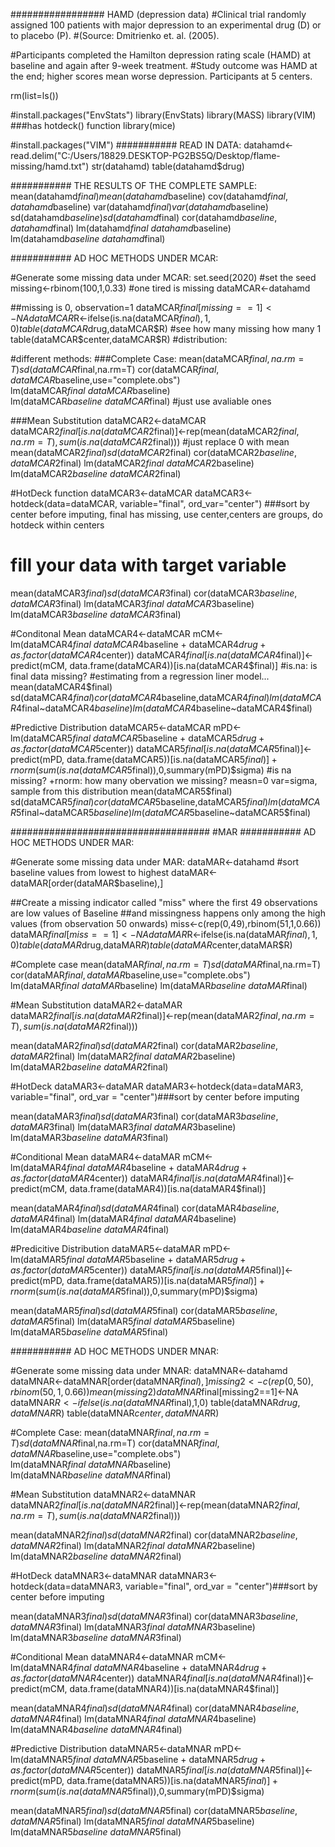 ################# HAMD (depression data)
#Clinical trial randomly assigned 100 patients with major depression to an experimental drug (D) or to placebo (P). 
#(Source: Dmitrienko et. al. (2005).
                                          
#Participants completed the Hamilton depression rating scale (HAMD) at baseline and again after 9-week treatment. 
#Study outcome was HAMD at the end; higher scores mean worse depression. Participants at 5 centers.

rm(list=ls())

#install.packages("EnvStats")
library(EnvStats)
library(MASS)
library(VIM) ###has hotdeck() function
library(mice)

#install.packages("VIM")
###########  READ IN DATA:
datahamd<-read.delim("C:/Users/18829.DESKTOP-PG2BS5Q/Desktop/flame-missing/hamd.txt")
str(datahamd)
table(datahamd$drug)

########### THE RESULTS OF THE COMPLETE SAMPLE:
mean(datahamd$final) 
mean(datahamd$baseline)
cov(datahamd$final,datahamd$baseline)
var(datahamd$final)
var(datahamd$baseline)
sd(datahamd$baseline)
sd(datahamd$final)
cor(datahamd$baseline,datahamd$final)
lm(datahamd$final~datahamd$baseline)
lm(datahamd$baseline~datahamd$final)

########### AD HOC METHODS UNDER MCAR:

#Generate some missing data under MCAR:
set.seed(2020)  #set the seed
missing<-rbinom(100,1,0.33)    #one tired is missing
dataMCAR<-datahamd

##missing is 0, observation=1
dataMCAR$final[missing==1]<-NA   
dataMCAR$R<-ifelse(is.na(dataMCAR$final),1,0)
table(dataMCAR$drug,dataMCAR$R)     #see how many missing how many 1
table(dataMCAR$center,dataMCAR$R)   #distribution: 


#different methods:
###Complete Case:
mean(dataMCAR$final,na.rm=T)
sd(dataMCAR$final,na.rm=T)
cor(dataMCAR$final,dataMCAR$baseline,use="complete.obs")
lm(dataMCAR$final~dataMCAR$baseline)
lm(dataMCAR$baseline~dataMCAR$final)
#just use avaliable ones

###Mean Substitution
dataMCAR2<-dataMCAR
dataMCAR2$final[is.na(dataMCAR2$final)]<-rep(mean(dataMCAR2$final,na.rm=T),sum(is.na(dataMCAR2$final)))
#just replace 0 with mean
mean(dataMCAR2$final) 
sd(dataMCAR2$final)
cor(dataMCAR2$baseline,dataMCAR2$final)
lm(dataMCAR2$final~dataMCAR2$baseline)
lm(dataMCAR2$baseline~dataMCAR2$final)


#HotDeck function
dataMCAR3<-dataMCAR
dataMCAR3<-hotdeck(data=dataMCAR, variable="final", ord_var="center")
###sort by center before imputing, final has missing, use center,centers are groups, do hotdeck within centers
# fill your data with target variable
mean(dataMCAR3$final) 
sd(dataMCAR3$final)
cor(dataMCAR3$baseline,dataMCAR3$final)
lm(dataMCAR3$final~dataMCAR3$baseline)
lm(dataMCAR3$baseline~dataMCAR3$final)

#Conditonal Mean
dataMCAR4<-dataMCAR
mCM<-lm(dataMCAR4$final~dataMCAR4$baseline + dataMCAR4$drug + as.factor(dataMCAR4$center))
dataMCAR4$final[is.na(dataMCAR4$final)]<-predict(mCM, data.frame(dataMCAR4))[is.na(dataMCAR4$final)]
#is.na: is final data missing?
#estimating from a regression liner model...
mean(dataMCAR4$final) 
sd(dataMCAR4$final)
cor(dataMCAR4$baseline,dataMCAR4$final)
lm(dataMCAR4$final~dataMCAR4$baseline)
lm(dataMCAR4$baseline~dataMCAR4$final)


#Predictive Distribution
dataMCAR5<-dataMCAR
mPD<-lm(dataMCAR5$final~dataMCAR5$baseline + dataMCAR5$drug + as.factor(dataMCAR5$center))
dataMCAR5$final[is.na(dataMCAR5$final)]<-
predict(mPD, data.frame(dataMCAR5))[is.na(dataMCAR5$final)]+rnorm(sum(is.na(dataMCAR5$final)),0,summary(mPD)$sigma)
#is na missing? +rnorm: how many obervation we missing? measn=0 var=sigma, sample from this distribution
mean(dataMCAR5$final) 
sd(dataMCAR5$final)
cor(dataMCAR5$baseline,dataMCAR5$final)
lm(dataMCAR5$final~dataMCAR5$baseline)
lm(dataMCAR5$baseline~dataMCAR5$final)


####################################
#MAR
########### AD HOC METHODS UNDER MAR:

#Generate some missing data under MAR:
dataMAR<-datahamd
#sort baseline values from lowest to highest
dataMAR<-dataMAR[order(dataMAR$baseline),]

##Create a missing indicator called "miss" where the first 49 observations are low values of Baseline 
##and missingness happens only among the high values (from observation 50 onwards)
miss<-c(rep(0,49),rbinom(51,1,0.66))
dataMAR$final[miss==1]<-NA
dataMAR$R<-ifelse(is.na(dataMAR$final),1,0)
table(dataMAR$drug,dataMAR$R)
table(dataMAR$center,dataMAR$R)

#Complete case
mean(dataMAR$final,na.rm=T)
sd(dataMAR$final,na.rm=T)
cor(dataMAR$final,dataMAR$baseline,use="complete.obs")
lm(dataMAR$final~dataMAR$baseline)
lm(dataMAR$baseline~dataMAR$final)

#Mean Substitution
dataMAR2<-dataMAR
dataMAR2$final[is.na(dataMAR2$final)]<-rep(mean(dataMAR2$final,na.rm=T),sum(is.na(dataMAR2$final)))

mean(dataMAR2$final) 
sd(dataMAR2$final)
cor(dataMAR2$baseline,dataMAR2$final)
lm(dataMAR2$final~dataMAR2$baseline)
lm(dataMAR2$baseline~dataMAR2$final)

#HotDeck
dataMAR3<-dataMAR
dataMAR3<-hotdeck(data=dataMAR3, variable="final", ord_var = "center")###sort by center before imputing

mean(dataMAR3$final) 
sd(dataMAR3$final)
cor(dataMAR3$baseline,dataMAR3$final)
lm(dataMAR3$final~dataMAR3$baseline)
lm(dataMAR3$baseline~dataMAR3$final)

#Conditional Mean
dataMAR4<-dataMAR
mCM<-lm(dataMAR4$final~dataMAR4$baseline + dataMAR4$drug + as.factor(dataMAR4$center))
dataMAR4$final[is.na(dataMAR4$final)]<-predict(mCM, data.frame(dataMAR4))[is.na(dataMAR4$final)]

mean(dataMAR4$final) 
sd(dataMAR4$final)
cor(dataMAR4$baseline,dataMAR4$final)
lm(dataMAR4$final~dataMAR4$baseline)
lm(dataMAR4$baseline~dataMAR4$final)

#Predicitive Distribution
dataMAR5<-dataMAR
mPD<-lm(dataMAR5$final~dataMAR5$baseline + dataMAR5$drug + as.factor(dataMAR5$center))
dataMAR5$final[is.na(dataMAR5$final)]<-
  predict(mPD, data.frame(dataMAR5))[is.na(dataMAR5$final)]+rnorm(sum(is.na(dataMAR5$final)),0,summary(mPD)$sigma)

mean(dataMAR5$final) 
sd(dataMAR5$final)
cor(dataMAR5$baseline,dataMAR5$final)
lm(dataMAR5$final~dataMAR5$baseline)
lm(dataMAR5$baseline~dataMAR5$final)

########### AD HOC METHODS UNDER MNAR:

#Generate some missing data under MNAR:
dataMNAR<-datahamd
dataMNAR<-dataMNAR[order(dataMNAR$final),]
missing2<-c(rep(0,50),rbinom(50,1,0.66))
mean(missing2)
dataMNAR$final[missing2==1]<-NA
dataMNAR$R<-ifelse(is.na(dataMNAR$final),1,0)
table(dataMNAR$drug,dataMNAR$R)
table(dataMNAR$center,dataMNAR$R)

#Complete Case:
mean(dataMNAR$final,na.rm=T)
sd(dataMNAR$final,na.rm=T)
cor(dataMNAR$final,dataMNAR$baseline,use="complete.obs")
lm(dataMNAR$final~dataMNAR$baseline)
lm(dataMNAR$baseline~dataMNAR$final)

#Mean Substitution
dataMNAR2<-dataMNAR
dataMNAR2$final[is.na(dataMNAR2$final)]<-rep(mean(dataMNAR2$final,na.rm=T),sum(is.na(dataMNAR2$final)))

mean(dataMNAR2$final) 
sd(dataMNAR2$final)
cor(dataMNAR2$baseline,dataMNAR2$final)
lm(dataMNAR2$final~dataMNAR2$baseline)
lm(dataMNAR2$baseline~dataMNAR2$final)

#HotDeck
dataMNAR3<-dataMNAR
dataMNAR3<-hotdeck(data=dataMNAR3, variable="final", ord_var = "center")###sort by center before imputing


mean(dataMNAR3$final) 
sd(dataMNAR3$final)
cor(dataMNAR3$baseline,dataMNAR3$final)
lm(dataMNAR3$final~dataMNAR3$baseline)
lm(dataMNAR3$baseline~dataMNAR3$final)

#Conditional Mean
dataMNAR4<-dataMNAR
mCM<-lm(dataMNAR4$final~dataMNAR4$baseline + dataMNAR4$drug + as.factor(dataMNAR4$center))
dataMNAR4$final[is.na(dataMNAR4$final)]<-predict(mCM, data.frame(dataMNAR4))[is.na(dataMNAR4$final)]

mean(dataMNAR4$final) 
sd(dataMNAR4$final)
cor(dataMNAR4$baseline,dataMNAR4$final)
lm(dataMNAR4$final~dataMNAR4$baseline)
lm(dataMNAR4$baseline~dataMNAR4$final)

#Predictive Distribution
dataMNAR5<-dataMNAR
mPD<-lm(dataMNAR5$final~dataMNAR5$baseline + dataMNAR5$drug + as.factor(dataMNAR5$center))
dataMNAR5$final[is.na(dataMNAR5$final)]<-
  predict(mPD, data.frame(dataMNAR5))[is.na(dataMNAR5$final)]+rnorm(sum(is.na(dataMNAR5$final)),0,summary(mPD)$sigma)

mean(dataMNAR5$final) 
sd(dataMNAR5$final)
cor(dataMNAR5$baseline,dataMNAR5$final)
lm(dataMNAR5$final~dataMNAR5$baseline)
lm(dataMNAR5$baseline~dataMNAR5$final)




